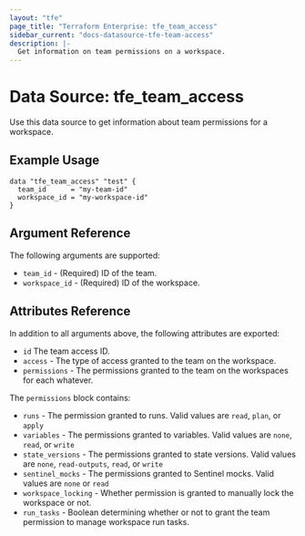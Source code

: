```yaml
---
layout: "tfe"
page_title: "Terraform Enterprise: tfe_team_access"
sidebar_current: "docs-datasource-tfe-team-access"
description: |-
  Get information on team permissions on a workspace.
---
```


# Data Source: tfe_team_access

Use this data source to get information about team permissions for a workspace.

## Example Usage

```hcl
data "tfe_team_access" "test" {
  team_id      = "my-team-id"
  workspace_id = "my-workspace-id"
}
```

## Argument Reference

The following arguments are supported:

* `team_id` - (Required) ID of the team.
* `workspace_id` - (Required) ID of the workspace.

## Attributes Reference

In addition to all arguments above, the following attributes are exported:

* `id` The team access ID.
* `access` - The type of access granted to the team on the workspace.
* `permissions` - The permissions granted to the team on the workspaces for each whatever.

The `permissions` block contains:

* `runs` - The permission granted to runs. Valid values are `read`, `plan`, or `apply`
* `variables` - The permissions granted to variables. Valid values are `none`, `read`, or `write`
* `state_versions` - The permissions granted to state versions. Valid values are `none`, `read-outputs`, `read`, or `write`
* `sentinel_mocks` - The permissions granted to Sentinel mocks. Valid values are `none` or `read`
* `workspace_locking` - Whether permission is granted to manually lock the workspace or not.
* `run_tasks` - Boolean determining whether or not to grant the team permission to manage workspace run tasks.
